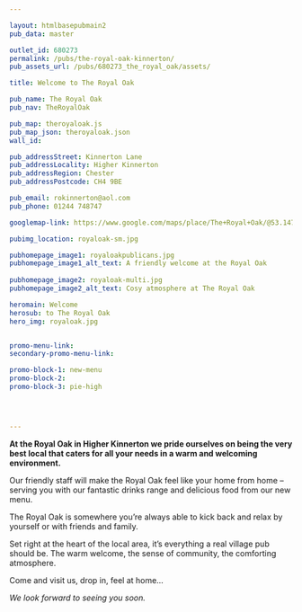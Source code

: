 ```yaml
---

layout: htmlbasepubmain2
pub_data: master

outlet_id: 680273
permalink: /pubs/the-royal-oak-kinnerton/
pub_assets_url: /pubs/680273_the_royal_oak/assets/

title: Welcome to The Royal Oak

pub_name: The Royal Oak
pub_nav: TheRoyalOak

pub_map: theroyaloak.js
pub_map_json: theroyaloak.json
wall_id:

pub_addressStreet: Kinnerton Lane
pub_addressLocality: Higher Kinnerton
pub_addressRegion: Chester
pub_addressPostcode: CH4 9BE

pub_email: rokinnerton@aol.com
pub_phone: 01244 748747

googlemap-link: https://www.google.com/maps/place/The+Royal+Oak/@53.1474803,-3.0003886,15z/data=!4m2!3m1!1s0x0:0x79be0679eab8bd9a?ved=2ahUKEwjA1azk4OreAhUCAsAKHT7qAnMQ_BIwCnoECAUQCA

pubimg_location: royaloak-sm.jpg

pubhomepage_image1: royaloakpublicans.jpg
pubhomepage_image1_alt_text: A friendly welcome at the Royal Oak
 
pubhomepage_image2: royaloak-multi.jpg
pubhomepage_image2_alt_text: Cosy atmosphere at The Royal Oak

heromain: Welcome
herosub: to The Royal Oak
hero_img: royaloak.jpg


promo-menu-link:
secondary-promo-menu-link:

promo-block-1: new-menu
promo-block-2: 
promo-block-3: pie-high 




---
```




**At the Royal Oak in Higher Kinnerton we pride ourselves on being the very best local that caters for all your needs in a warm and welcoming environment.**

Our friendly staff will make the Royal Oak feel like your home from home – serving you with our fantastic drinks range and delicious food from our new menu. 

The Royal Oak is somewhere you’re always able to kick back and relax by yourself or with friends and family.

Set right at the heart of the local area, it’s everything a real village pub should be. The warm welcome, the sense of community, the comforting atmosphere. 

Come and visit us, drop in, feel at home… 

*We look forward to seeing you soon.*



